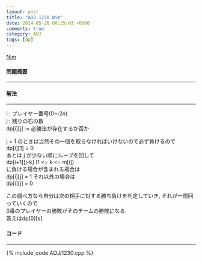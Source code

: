 ```yaml
---
layout: post
title: "AOJ 1230 Nim"
date: 2014-05-26 00:25:03 +0900
comments: true
category: AOJ
tags: [dp]
---
```


[Nim](http://judge.u-aizu.ac.jp/onlinejudge/description.jsp?id=1230)

#### 問題概要 

****

#### 解法

****

i : プレイヤー番号(0〜2n)  
j : 残りの石の数  
dp[i][j] := 必勝法が存在するか否か  
  
j = 1 のときは当然その一個を取らなければいけないので必ず負けるので  
dp[i][1] = 0  
あとは j が少ない順にループを回して  
dp[i+1][j-k]   (1 <= k <= m[i])  
に負ける場合が含まれる場合は  
dp[i][j] = 1 
それ以外の場合は  
dp[i][j] = 0  
  
この調べ方なら自分は次の相手に対する勝ち負けを判定していき, 
それが一周回っていくので  
0番のプレイヤーの勝敗がそのチームの勝敗になる.  
答えはdp[0][s]


#### コード

****

{% include_code AOJ/1230.cpp %}

